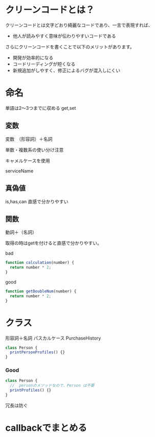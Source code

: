 

# クリーンコードとは？

クリーンコードとは文字どおり綺麗なコードであり、一言で表現すれば、

- 他人が読みやすく意味が伝わりやすいコードである

さらにクリーンコードを書くことで以下のメリットがあります。

- 開発が効率的になる
- コードリーディングが短くなる
- 新規追加がしやすく、修正によるバグが混入しにくい


# 命名

単語は2～3つまでに収める
get,set

## 変数

変数　（形容詞）＋名詞

単数・複数系の使い分け注意

キャメルケースを使用

serviceName

## 真偽値
is,has,can
直感で分かりやすい



## 関数

動詞＋（名詞）

取得の時はgetを付けると直感で分かりやすい。




bad
```javascript
function calculation(number) {
  return number * 2;
}
```


good

```javascript
function getDoubleNum(number) {
  return number * 2;
}
```



# クラス
形容詞＋名詞
パスカルケース PurchaseHistory

```js
class Person {
  printPersonProfiles() {}
}
```

### Good

```js
class Person {
  //  personのメソッドなので、Person は不要
  printProfiles() {}
}
```

冗長は防ぐ

# callbackでまとめる